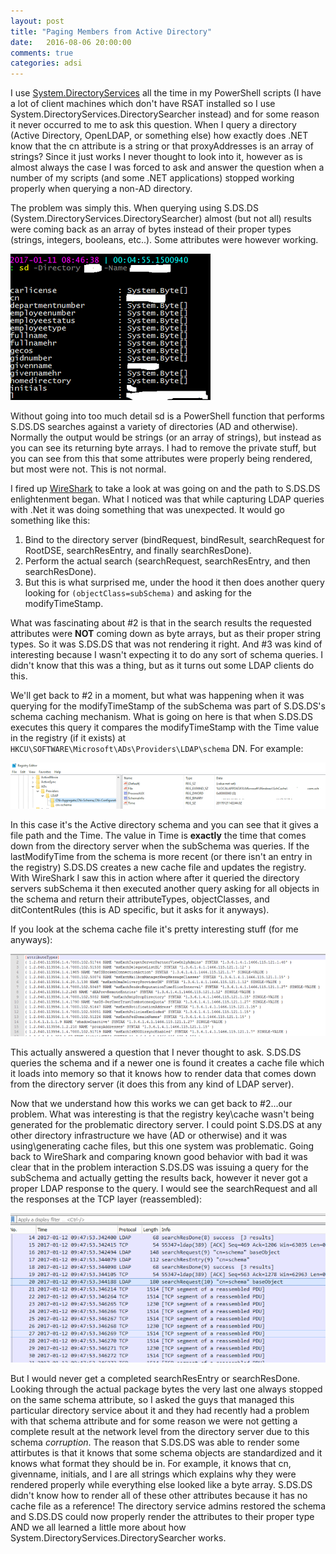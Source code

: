 ```yaml
---
layout: post
title: "Paging Members from Active Directory"
date:   2016-08-06 20:00:00
comments: true
categories: adsi
---
```


I use [System.DirectoryServices](https://msdn.microsoft.com/en-us/library/system.directoryservices(v=vs.110).aspx) all the time in my PowerShell scripts (I have a lot of client machines which don't have RSAT installed so I use System.DirectoryServices.DirectorySearcher instead) and for some reason it never occurred to me to ask this question. When I query a directory (Active Directory, OpenLDAP, or something else) how exactly does .NET know that the cn attribute is a string or that proxyAddresses is an array of strings? Since it just works I never thought to look into it, however as is almost always the case I was forced to ask and answer the question when a number of my scripts (and some .NET applications) stopped working properly when querying a non-AD directory.

The problem was simply this. When querying using S.DS.DS (System.DirectoryServices.DirectorySearcher) almost (but not all) results were coming back as an array of bytes instead of their proper types (strings, integers, booleans, etc..). Some attributes were however working.

<img src="/static/img/_posts/sd_byte_array01.png" class="center" />

Without going into too much detail sd is a PowerShell function that performs S.DS.DS searches against a variety of directories (AD and otherwise). Normally the output would be strings (or an array of strings), but instead as you can see its returning byte arrays. I had to remove the private stuff, but you can see from this that some attributes were properly being rendered, but most were not. This is not normal.

I fired up [WireShark](https://www.wireshark.org/) to take a look at was going on and the path to S.DS.DS enlightenment began. What I noticed was that while capturing LDAP queries with .Net it was doing something that was unexpected. It would go something like this:

1. Bind to the directory server (bindRequest, bindResult, searchRequest for RootDSE, searchResEntry, and finally searchResDone).
2. Perform the actual search (searchRequest, searchResEntry, and then searchResDone).
3. But this is what surprised me, under the hood it then does another query looking for `(objectClass=subSchema)` and asking for the modifyTimeStamp.


What was fascinating about #2 is that in the search results the requested attributes were **NOT** coming down as byte arrays, but as their proper string types. So it was S.DS.DS that was not rendering it right. And #3 was kind of interesting because I wasn't expecting it to do any sort of schema queries. I didn't know that this was a thing, but as it turns out some LDAP clients do this.

We'll get back to #2 in a moment, but what was happening when it was querying for the modifyTimeStamp of the subSchema was part of S.DS.DS's schema caching mechanism. What is going on here is that when S.DS.DS executes this query it compares the modifyTimeStamp with the Time value in the registry (if it exists) at `HKCU\SOFTWARE\Microsoft\ADs\Providers\LDAP\schema` DN. For example:

<img src="/static/img/_posts/registry_example.png" class="center" />

In this case it's the Active directory schema and you can see that it gives a file path and the Time. The value in Time is **exactly** the time that comes down from the directory server when the subSchema was queries. If the lastModifyTime from the schema is more recent (or there isn't an entry in the registry) S.DS.DS creates a new cache file and updates the registry. With WireShark I saw this in action where after it queried the directory servers subSchema it then executed another query asking for all objects in the schema and return their attributeTypes, objectClasses, and ditContentRules (this is AD specific, but it asks for it anyways).

If you look at the schema cache file it's pretty interesting stuff (for me anyways):

<img src="/static/img/_posts/schema_cache.png" class="center" />

This actually answered a question that I never thought to ask. S.DS.DS queries the schema and if a newer one is found it creates a cache file which it loads into memory so that it knows how to render data that comes down from the directory server (it does this from any kind of LDAP server).

Now that we understand how this works we can get back to #2...our problem. What was interesting is that the registry key\cache wasn't being generated for the problematic directory server. I could point S.DS.DS at any other directory infrastructure we have (AD or otherwise) and it was using\generating cache files, but this one system was problematic. Going back to WireShark and comparing known good behavior with bad it was clear that in the problem interaction S.DS.DS was issuing a query for the subSchema and actually getting the results back, however it never got a proper LDAP response to the query. I would see the searchRequest and all the responses at the TCP layer (reassembled):

<img src="/static/img/_posts/packet_cap.png" class="center" />

But I would never get a completed searchResEntry or searchResDone. Looking through the actual package bytes the very last one always stopped on the same schema attribute, so I asked the guys that managed this particular directory service about it and they had recently had a problem with that schema attribute and for some reason we were not getting a complete result at the network level from the directory server due to this schema *corruption*. The reason that S.DS.DS was able to render some attirbutes is that it knows that some schema objects are standardized and it knows what format they should be in. For example, it knows that cn, givenname, initials, and l are all strings which explains why they were rendered properly while everything else looked like a byte array. S.DS.DS didn't know how to render all of these other attributes because it has no cache file as a reference! The directory service admins restored the schema and S.DS.DS could now properly render the attributes to their proper type AND we all learned a little more about how System.DirectoryServices.DirectorySearcher works.
